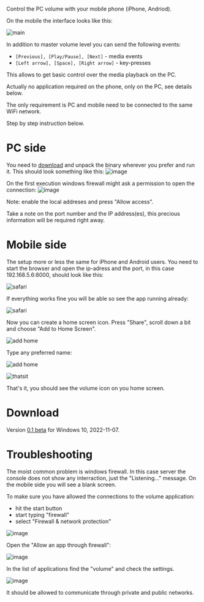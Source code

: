 Control the PC volume with your mobile phone (iPhone, Andriod).

On the mobile the interface looks like this:

![main](/img/00_main_app.png)

In addition to master volume level you can send the following events:
- ```[Previous], [Play/Pause], [Next]``` - media events
- ```[Left arrow], [Space], [Right arrow]``` - key-presses

This allows to get basic control over the media playback on the PC.

Actually no application required on the phone, only on the PC, see details below. 

The only requirement is PC and mobile need to be connected to the same WiFi network.

Step by step instruction below.

# PC side
You need to [download](#download) and unpack the binary wherever you prefer and run it. This should look something like this:
![image](https://user-images.githubusercontent.com/53466066/200641996-e2fa973d-4121-4172-a9d3-52d0f03aa4f2.png)

On the first execution windows firewall might ask a permission to open the connection:
![image](https://user-images.githubusercontent.com/53466066/199925068-c7b1235a-cd6c-4847-a822-a42f49fa6514.png)

Note: enable the local addreses and press "Allow access".

Take a note on the port number and the IP address(es), this precious information will be required right away.

# Mobile side

The setup more or less the same for iPhone and Android users. You need to start the browser and open the ip-adress and the port, in this case 192.168.5.6:8000, should look like this:

![safari](/img/01_web.png)

If everything works fine you will be able so see the app running already:

![safari](/img/02_web.png)

Now you can create a home screen icon. Press "Share", scroll down a bit and choose "Add to Home Screen".

![add home](/img/03_add_home.png)

Type any preferred name:

![add home](/img/04_add_home.png)

![thatsit](/img/05_home.png)

That's it, you should see the volume icon on you home screen.

<a name="download" />

# Download
Version [0.1 beta](https://github.com/rybafish/remoteVolume/releases/download/v0.1beta/RemoteVolume_01beta.7z) for Windows 10, 2022-11-07.

# Troubleshooting
The moist common problem is windows firewall. In this case server the console does not show any interraction, just the "Listening..." message. On the mobile side you will see a blank screen.

To make sure you have allowed the connections to the volume application:
- hit the start button
- start typing "firewall"
- select "Firewall & network protection"

![image](https://user-images.githubusercontent.com/53466066/200745924-7feacb4c-a0d3-4112-862d-8d76b108bf6c.png)

Open the "Allow an app through firewall":

![image](https://user-images.githubusercontent.com/53466066/200746060-542d9d9d-675c-46e4-b955-790609ca6ad1.png)

In the list of applications find the "volume" and check the settings.

![image](https://user-images.githubusercontent.com/53466066/200746334-7e3f7b76-a2a5-4b5f-bf33-7508869b87b8.png)

It should be allowed to communicate through private and public networks.
